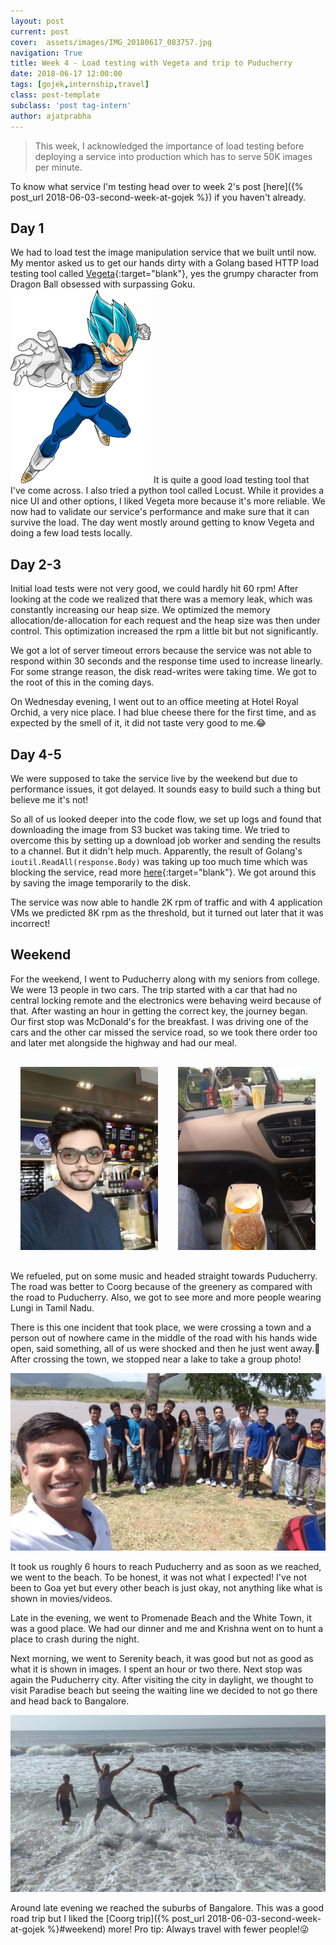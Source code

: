 ```yaml
---
layout: post
current: post
cover:  assets/images/IMG_20180617_083757.jpg
navigation: True
title: Week 4 - Load testing with Vegeta and trip to Puducherry
date: 2018-06-17 12:00:00
tags: [gojek,internship,travel]
class: post-template
subclass: 'post tag-intern'
author: ajatprabha
---
```


> This week, I acknowledged the importance of load testing before deploying a service into production which has to serve 50K images per minute.  

To know what service I'm testing head over to week 2's post [here]({% post_url 2018-06-03-second-week-at-gojek %}) if you haven't already.

## Day 1  
We had to load test the image manipulation service that we built until now. My mentor asked us to get our hands dirty with a Golang based HTTP load testing tool called [Vegeta](https://github.com/tsenart/vegeta){:target="blank"}, yes the grumpy character from Dragon Ball obsessed with surpassing Goku. <img src="/assets/images/vegeta-blue.png" style="max-width: 225px;" /> It is quite a good load testing tool that I've come across. I also tried a python tool called Locust. While it provides a nice UI and other options, I liked Vegeta more because it's more reliable. We now had to validate our service's performance and make sure that it can survive the load. The day went mostly around getting to know Vegeta and doing a few load tests locally.  

## Day 2-3  
Initial load tests were not very good, we could hardly hit 60 rpm! After looking at the code we realized that there was a memory leak, which was constantly increasing our heap size. We optimized the memory allocation/de-allocation for each request and the heap size was then under control. This optimization increased the rpm a little bit but not significantly.  

We got a lot of server timeout errors because the service was not able to respond within 30 seconds and the response time used to increase linearly. For some strange reason, the disk read-writes were taking time. We got to the root of this in the coming days.  

On Wednesday evening, I went out to an office meeting at Hotel Royal Orchid, a very nice place. I had blue cheese there for the first time, and as expected by the smell of it, it did not taste very good to me.😂  

## Day 4-5  
We were supposed to take the service live by the weekend but due to performance issues, it got delayed. It sounds easy to build such a thing but believe me it's not!  

So all of us looked deeper into the code flow, we set up logs and found that downloading the image from S3 bucket was taking time. We tried to overcome this by setting up a download job worker and sending the results to a channel. But it didn't help much. Apparently, the result of Golang's `ioutil.ReadAll(response.Body)` was taking up too much time which was blocking the service, read more [here](https://haisum.github.io/2017/09/11/golang-ioutil-readall/){:target="blank"}. We got around this by saving the image temporarily to the disk.  

The service was now able to handle 2K rpm of traffic and with 4 application VMs we predicted 8K rpm as the threshold, but it turned out later that it was incorrect!  

## Weekend  
For the weekend, I went to Puducherry along with my seniors from college. We were 13 people in two cars. The trip started with a car that had no central locking remote and the electronics were behaving weird because of that. After wasting an hour in getting the correct key, the journey began. Our first stop was McDonald's for the breakfast. I was driving one of the cars and the other car missed the service road, so we took there order too and later met alongside the highway and had our meal.
<div style="display: flex">
    <div style="margin: 1rem; width: 50%; display: inline-block">
        <img src="/assets/images/IMG_20180616_110649.jpg" style="width: 100%"/>
    </div>
    <div style="margin: 1rem; width: 50%; display: inline-block">
        <img src="/assets/images/IMG_20180616_114501.jpg" style="width: 100%"/>
    </div>
</div>  

We refueled, put on some music and headed straight towards Puducherry. The road was better to Coorg because of the greenery as compared with the road to Puducherry. Also, we got to see more and more people wearing Lungi in Tamil Nadu.  

There is this one incident that took place, we were crossing a town and a person out of nowhere came in the middle of the road with his hands wide open, said something, all of us were shocked and then he just went away.🤣 After crossing the town, we stopped near a lake to take a group photo!  

<img src="/assets/images/IMG_20180616_135555469.jpg"/>  

It took us roughly 6 hours to reach Puducherry and as soon as we reached, we went to the beach. To be honest, it was not what I expected! I've not been to Goa yet but every other beach is just okay, not anything like what is shown in movies/videos.  

Late in the evening, we went to Promenade Beach and the White Town, it was a good place. We had our dinner and me and Krishna went on to hunt a place to crash during the night.  

Next morning, we went to Serenity beach, it was good but not as good as what it is shown in images. I spent an hour or two there. Next stop was again the Puducherry city. After visiting the city in daylight, we thought to visit Paradise beach but seeing the waiting line we decided to not go there and head back to Bangalore.  

<img src="/assets/images/IMG_20180617_080512_1.jpg"/>  

Around late evening we reached the suburbs of Bangalore. This was a good road trip but I liked the [Coorg trip]({% post_url 2018-06-03-second-week-at-gojek %}#weekend) more! Pro tip: Always travel with fewer people!😜
